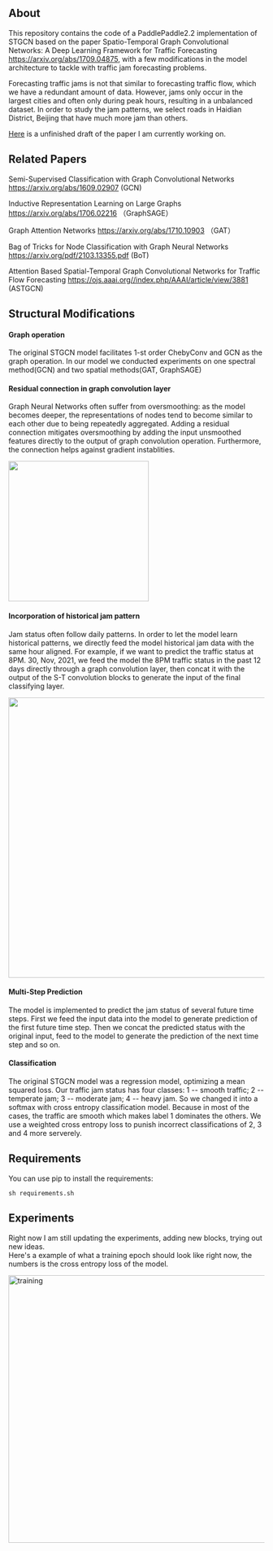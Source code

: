 ## About
This repository contains the code of a PaddlePaddle2.2 implementation of STGCN based on the paper Spatio-Temporal Graph Convolutional Networks: A Deep Learning Framework for Traffic Forecasting https://arxiv.org/abs/1709.04875, with a few modifications in the model architecture to tackle with traffic jam forecasting problems.    

Forecasting traffic jams is not that similar to forecasting traffic flow, which we have a redundant amount of data. However, jams only occur in the largest cities and often only during peak hours, resulting in a unbalanced dataset. In order to study the jam patterns, we select roads in Haidian District, Beijing that have much more jam than others. 

[Here](res_stgcn_jam.pdf) is a unfinished draft of the paper I am currently working on.

## Related Papers
Semi-Supervised Classification with Graph Convolutional Networks https://arxiv.org/abs/1609.02907 (GCN)  

Inductive Representation Learning on Large Graphs https://arxiv.org/abs/1706.02216 （GraphSAGE）  

Graph Attention Networks https://arxiv.org/abs/1710.10903 （GAT）  

Bag of Tricks for Node Classification with Graph Neural Networks https://arxiv.org/pdf/2103.13355.pdf (BoT)  

Attention Based Spatial-Temporal Graph Convolutional Networks for Traffic Flow Forecasting  https://ojs.aaai.org//index.php/AAAI/article/view/3881 (ASTGCN)

## Structural Modifications 
#### Graph operation  

The original STGCN model facilitates 1-st order ChebyConv and GCN as the graph operation. In our model we conducted experiments on one spectral method(GCN) and two spatial methods(GAT, GraphSAGE) 
#### Residual connection in graph convolution layer
Graph Neural Networks often suffer from oversmoothing: as the model becomes deeper, the representations of nodes tend to become similar to each other due to being repeatedly aggregated. Adding a residual connection mitigates oversmoothing by adding the input unsmoothed features directly to the output of graph convolution operation. Furthermore, the connection helps against gradient instablities.   

<img width="276" src="https://user-images.githubusercontent.com/20365304/144980066-f5936af9-961a-4f51-857a-269b35b3ffaa.png">

#### Incorporation of historical jam pattern
Jam status often follow daily patterns. In order to let the model learn historical patterns, we directly feed the model historical jam data with the same hour aligned. For example, if we want to predict the traffic status at 8PM. 30, Nov, 2021, we feed the model the 8PM traffic status in the past 12 days directly through a graph convolution layer, then concat it with the output of the S-T convolution blocks to generate the input of the final classifying layer.  

<img width="551" src="https://user-images.githubusercontent.com/20365304/144978158-b4baf9fd-a18c-40c5-9c77-dd73572f6ed3.png">

#### Multi-Step Prediction
The model is implemented to predict the jam status of several future time steps. First we feed the input data into the model to generate prediction of the first future time step. Then we concat the predicted status with the original input, feed to the model to generate the prediction of the next time step and so on. 

#### Classification
The original STGCN model was a regression model, optimizing a mean squared loss. Our traffic jam status has four classes: 1 -- smooth traffic; 2 -- temperate jam; 3 -- moderate jam; 4 -- heavy jam. So we changed it into a softmax with cross entropy classification model. Because in most of the cases, the traffic are smooth which makes label 1 dominates the others. We use a weighted cross entropy loss to punish incorrect classifications of 2, 3 and 4 more serverely. 

## Requirements
You can use pip to install the requirements:
```
sh requirements.sh
``` 

## Experiments


Right now I am still updating the experiments, adding new blocks, trying out new ideas.   
Here's a example of what a training epoch should look like right now, the numbers is the cross entropy loss of the model.  

<img width="526" alt="training" src="https://user-images.githubusercontent.com/20365304/148527350-afc54aa7-4ab0-4f6d-bd77-db69a3adbb64.png">


